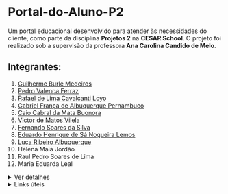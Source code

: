 # Portal-do-Aluno-P2

Um portal educacional desenvolvido para atender às necessidades do cliente, como parte da disciplina **Projetos 2** na **CESAR School**. O projeto foi realizado sob a supervisão da professora **Ana Carolina Candido de Melo**.

## Integrantes:

1. [Guilherme Burle Medeiros](https://github.com/Guilherme-burle)
2. [Pedro Valença Ferraz](https://github.com/PedroFerraz87)
3. [Rafael de Lima Cavalcanti Loyo](https://github.com/rafaelcf29)
4. [Gabriel França de Albuquerque Pernambuco](https://github.com/gabrielfranca10)
5. [Caio Cabral da Mata Buonora](https://github.com/caiobuonora)
6. [Victor de Matos Vilela](https://github.com/VI170105)
7. [Fernando Soares da Silva](https://github.com/Nando101210)
8. [Eduardo Henrique de Sá Nogueira Lemos](https://github.com/EduardoHenrique15)
9. [Luca Ribeiro Albuquerque](https://github.com/LucaAlbuquerque)
10. Helena Maia Jordão
11. Raul Pedro Soares de Lima
12. Maria Eduarda Leal

</details>

<details>
## Histórias
<summary>Ver detalhes</summary>

<br>

### HISTÓRIA 1: Como administrador da plataforma, eu gostaria de adicionar pessoas ao sistema. <br>

**Dado**: Que o administrador está logado no portal <br>
**Quando**: Acessa a aba “Gerenciar alunos” e posteriormente “Cadastrar alunos” <br>
**Então**: O sistema exibe na tela informações como “Nome”, “Idade”, “Situação”, dentre outras para cadastrar um novo aluno. <br>

### HISTÓRIA 2: Como administrador da plataforma, eu gostaria de visualizar, atualizar e excluir alunos do sistema. <br>

**Dado**: Que o administrador está logado no portal <br>
**Quando**: Acessa a aba “Gerenciar alunos” e posteriormente “Visualizar alunos” ou “Atualizar alunos” ou “Excluir alunos” <br>
**Então**: O sistema exibe na tela os alunos já cadastrados ou vai para uma aba para atualizar o cadastro do aluno ou para outra aba para escolher qual aluno vai ser excluído do portal <br>

### HISTÓRIA 3: Como aluno eu gostaria de avaliar a instituição com sugestões de melhorias. <br>

**Dado**: Que o aluno está atualmente matriculado e está logado no portal <br>
**Quando**: Acessa a aba “Avalie a Solidare”  <br>
**Então**: Ele receba algumas perguntas e deverá respondê-las de acordo com sua opinião <br>

### HISTÓRIA 4: Como aluno eu gostaria de acessar o calendário acadêmico da instituição para saber precisamente as datas do calendário. <br>

**Dado**: Que o aluno está atualmente matriculado e está logado no portal <br>
**Quando**: O aluno acessa a aba “Calendário” <br>
**Então**: Será encaminhado para uma aba exibindo todas as datas de provas, entregas de listas e feriados e datas comemorativas <br>

### HISTÓRIA 5: Como aluno eu gostaria de acessar a aba para acompanhar o meu desempenho acadêmico e frequência. <br>

**Dado**: Que o aluno está atualmente matriculado e está logado no portal <br>
**Quando**: O aluno acessa a aba “Desempenho e Frequência” <br>
**Então**: Serão exibidas suas notas e faltas durante o ano letivo  <br>

</details>

<details>

<summary>Links úteis</summary>

<br>
 
 [Jira](https://projeto2grupo10.atlassian.net/jira/software/projects/KAN/boards/1/backlog?assignee=712020%3A5102e8eb-4036-4150-8d35-bdcf805d24b4%2Cunassigned&atlOrigin=eyJpIjoiNTRhZjVmMDFjZjEwNDhkMmI5NGJkYzUxNjRmZjI5MzUiLCJwIjoiaiJ9) <br>
 [Docs](https://docs.google.com/document/d/1Kb8RnBP_5Gz-eml2weoGkFe5UCOAMaLPehDUtYEnm3E/edit?tab=t.0)
